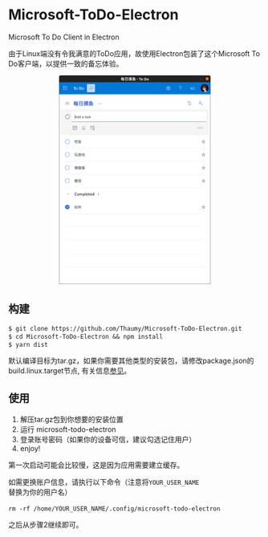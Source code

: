 # Microsoft-ToDo-Electron

Microsoft To Do Client in Electron

由于Linux端没有令我满意的ToDo应用，故使用Electron包装了这个Microsoft To Do客户端，以提供一致的备忘体验。

<div align=center><img src="img.png" width="60%"></div>

## 构建

```text
$ git clone https://github.com/Thaumy/Microsoft-ToDo-Electron.git
$ cd Microsoft-ToDo-Electron && npm install
$ yarn dist
```

默认编译目标为tar.gz，如果你需要其他类型的安装包，请修改package.json的build.linux.target节点,
有关信息[参见](https://www.electron.build/configuration/configuration#configuration)。

## 使用

1. 解压tar.gz包到你想要的安装位置
2. 运行 microsoft-todo-electron
3. 登录账号密码（如果你的设备可信，建议勾选记住用户）
4. enjoy!

第一次启动可能会比较慢，这是因为应用需要建立缓存。

如需更换账户信息，请执行以下命令（注意将`YOUR_USER_NAME`替换为你的用户名）

`rm -rf /home/YOUR_USER_NAME/.config/microsoft-todo-electron`

之后从步骤2继续即可。
